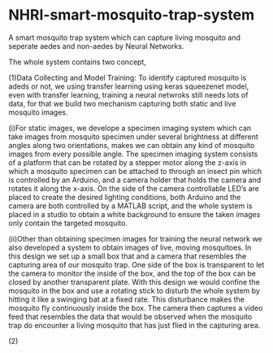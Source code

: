 # NHRI-smart-mosquito-trap-system
A smart mosquito trap system which can capture living mosquito and seperate aedes and non-aedes by Neural Networks.

The whole system contains two concept,

(1)Data Collecting and Model Training: To identify captured mosquito is adeds or not, we using transfer learning using keras squeezenet model, even with transfer learning, training a neural netwroks still needs lots of data, for that we build two mechanism capturing both static and live mosquito images.

(i)For static images, we develope a specimen imaging system which can take images from mosquito specimen under several brightness at different angles along two orientations, makes we can obtain any kind of mosquito images from every possible angle. The specimen imaging system consists of a platform that can be rotated by a stepper motor along the z-axis in which a mosquito specimen can be attached to through an insect pin  which is controlled by an Arduino, and a camera holder that holds the camera and rotates it along the x-axis. On the side of the camera controllable LED’s are placed to create the desired lighting conditions, both Arduino and the camera are both controlled by a MATLAB script, and the whole system is placed in a studio to obtain a white background to ensure the taken images only contain the targeted mosquito.

(ii)Other than obtaining specimen images for training the neural network we also developed a system to obtain images of live, moving mosquitoes. In this design we set up a small box that and a camera that resembles the capturing area of our mosquito trap. One side of the box is transparent to let the camera to monitor the inside of the box, and the top of the box can be closed by another transparent plate. With this design we would confine the mosquito in the box and use a rotating stick to disturb the whole system by hitting it like a swinging bat at a fixed rate. This disturbance makes the mosquito fly continuously inside the box. The camera then captures a video feed that resembles the data that would be observed when the mosquito trap do encounter a living mosquito that has just flied in the capturing area.

(2)
